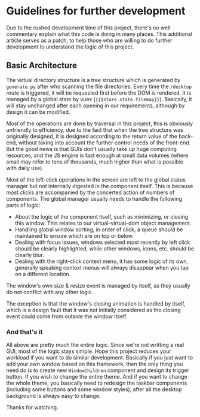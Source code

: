 # Guidelines for further development

Due to the rushed development time of this project, there's no well commentary explain what this code is doing in many places. This additional article serves as a patch, to help those who are willing to do further development to understand the logic of this project.

## Basic Architecture

The virtual directory structure is a tree structure which is generated by `generate.py` after who scanning the file directories. Every time the `/desktop` route is triggered, it will be requested first before the DOM is rendered. It is managed by a global state by vuex (`{{$store.state.filemap}}`). Basically, it will stay unchanged after each opening in our requirements, although by design it can be modified.

Most of the operations are done by traversal in this project, this is obviously unfriendly to efficiency, due to the fact that when the tree structure was originally designed, it is designed according to the return value of the back-end, without taking into account the further control needs of the front-end. But the good news is that GUIs don't usually take up huge computing resources, and the JS engine is fast enough at small data volumes (where small may refer to tens of thousands, much higher than what is possible with daily use).

Most of the left-click operations in the screen are left to the global status manager but not internally digested in the component itself. This is because most clicks are accompanied by the concerted action of numbers of components. The global manager usually needs to handle the following parts of logic:
- About the logic of the component itself, such as minimizing, or closing this window. This relates to our virtual-virtual-dom object management.
- Handling global window sorting, in order of click, a queue should be maintained to ensure which are on top or below.
- Dealing with focus issues, windows selected most recently by left click should be clearly highlighted, while other windows, icons, etc. should be clearly blur.
- Dealing with the right-click context menu, it has some logic of its own, generally speaking context menus will always disappear when you tap on a different location.

The window's own size & resize event is managed by itself, as they usually do not conflict with any other logic.

The exception is that the window's closing animation is handled by itself, which is a design fault that it was not initially considered as the closing event could come from outside the window itself.

### And that's it

All above are pretty much the entire logic. Since we're not writting a real GUI, most of the logic stays simple. Hope this project reduces your workload if you want to do similar development. Basically if you just want to add your own window based on this framework, then the only thing you need do is to create new `WindowChildren` component and design its trigger button. If you wish to change the entire theme. And if you want to change the whole theme, you basically need to redesign the taskbar components (including some buttons and some window styles), after all the desktop background is always easy to change.

Thanks for watching.